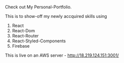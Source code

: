 Check out My Personal-Portfolio. 

This is to show-off my newly accquired skills using 
1. React 
2. React-Dom 
3. React-Router 
4. React-Styled-Components
5. Firebase 

This is live on an AWS server - http://18.219.124.151:3001/
